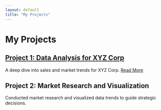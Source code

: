 ```yaml
---
layout: default
title: "My Projects"
---
```


# My Projects

## [Project 1: Data Analysis for XYZ Corp](projects/MGMT544.md)
A deep dive into sales and market trends for XYZ Corp. [Read More](projects/MGMT544.md)

## Project 2: Market Research and Visualization
Conducted market research and visualized data trends to guide strategic decisions.
